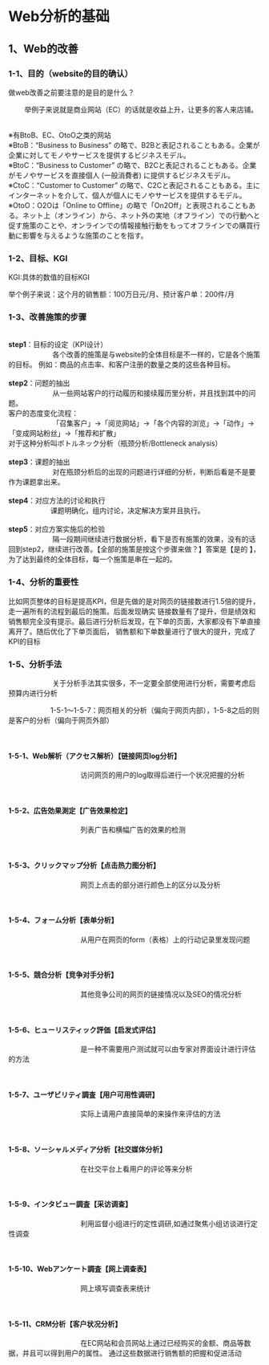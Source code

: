 # Web分析的基础
## 1、Web的改善
### 1-1、目的（website的目的确认）
<p>做web改善之前要注意的是目的是什么？</p>
<p>&emsp;&emsp;
举例子来说就是商业网站（EC）的话就是收益上升，让更多的客人来店铺。
</p>
<br>※有BtoB、EC、OtoO之类的网站
<br>※BtoB：“Business to Business” の略で、B2Bと表記されることもある。企業が企業に対してモノやサービスを提供するビジネスモデル。
<br>※BtoC：“Business to Customer” の略で、B2Cと表記されることもある。企業がモノやサービスを直接個人 (一般消費者) に提供するビジネスモデル。
<br>※CtoC：“Customer to Customer” の略で、C2Cと表記されることもある。主にインターネットを介して、個人が個人にモノやサービスを提供するモデル。
<br>※OtoO：O2Oは「Online to Offline」の略で「On2Off」と表現されることもある。ネット上（オンライン）から、ネット外の実地（オフライン）での行動へと促す施策のことや、オンラインでの情報接触行動をもってオフラインでの購買行動に影響を与えるような施策のことを指す。

### 1-2、目标、KGI
<p>KGI:具体的数值的目标KGI</p>
举个例子来说：这个月的销售额：100万日元/月、预计客户单：200件/月

### 1-3、改善施策的步骤
<br>**step1**：目标的设定（KPI设计）
<br>&emsp;&emsp;&emsp;&emsp;&emsp;&emsp;
各个改善的施策是与website的全体目标是不一样的，它是各个施策的目标。
例如：商品的点击率、和客户注册的数量之类的这些各种目标。
<br>
<br>**step2**：问题的抽出
<br>&emsp;&emsp;&emsp;&emsp;&emsp;&emsp;
从一些网站客户的行动履历和接续履历里分析，并且找到其中的问题。
<br>客户的态度变化流程：
<br>&emsp;&emsp;&emsp;&emsp;&emsp;&emsp;
「召集客户」->「阅览网站」->「各个内容的浏览」->「动作」->「变成网站粉丝」->「推荐和扩散」
<br>对于这种分析叫ボトルネック分析（瓶颈分析/Bottleneck analysis）
<br>
<br>**step3**：课题的抽出
<br>&emsp;&emsp;&emsp;&emsp;&emsp;&emsp;
对在瓶颈分析后的出现的问题进行详细的分析，判断后看是不是要作为课题拿出来。
<br>
<br>**step4**：对应方法的讨论和执行
<br>&emsp;&emsp;&emsp;&emsp;&emsp;&emsp;课题明确化，组内讨论，决定解决方案并且执行。
<br>
<br>**step5**：对应方案实施后的检验
<br>&emsp;&emsp;&emsp;&emsp;&emsp;&emsp;
隔一段期间继续进行数据分析，看下是否有施策的效果，没有的话回到step2，继续进行改善。【全部的施策是按这个步骤来做？】答案是【是的
】，为了达到最终的全体目标，每一个施策是串在一起的。

### 1-4、分析的重要性
<p>比如网页整体的目标是提高KPI，但是先做的是对网页的链接数进行1.5倍的提升，走一遍所有的流程到最后的施策。后面发现确实
链接数量有了提升，但是绩效和销售额完全没有提示。最后进行分析后发现，在下单的页面，大家都没有下单直接离开了。随后优化了下单页面后，
销售额和下单数量进行了很大的提升，完成了KPI的目标</p>

### 1-5、分析手法
<p>&emsp;&emsp;&emsp;&emsp;&emsp;&emsp;
关于分析手法其实很多，不一定要全部使用进行分析，需要考虑后预算内进行分析</p>
<p>&emsp;&emsp;&emsp;&emsp;&emsp;&emsp;1-5-1～1-5-7：网页相关的分析（偏向于网页内部），1-5-8之后的则是客户的分析（偏向于网页外部）</p>
<br>

#### 1-5-1、Web解析（アクセス解析）【链接网页log分析】
<p>&emsp;&emsp;&emsp;&emsp;&emsp;&emsp;&emsp;&emsp;&emsp;&emsp;
访问网页的用户的log取得后进行一个状况把握的分析</p>
<br>

#### 1-5-2、広告効果測定【广告效果检定】
<p>&emsp;&emsp;&emsp;&emsp;&emsp;&emsp;&emsp;&emsp;&emsp;&emsp;
列表广告和横幅广告的效果的检测</p>
<br>

#### 1-5-3、クリックマップ分析【点击热力图分析】
<p>&emsp;&emsp;&emsp;&emsp;&emsp;&emsp;&emsp;&emsp;&emsp;&emsp;
网页上点击的部分进行颜色上的区分以及分析</p>
<br>

#### 1-5-4、フォーム分析【表单分析】
<p>&emsp;&emsp;&emsp;&emsp;&emsp;&emsp;&emsp;&emsp;&emsp;&emsp;
从用户在网页的form（表格）上的行动记录里发现问题</p>
<br>

#### 1-5-5、競合分析【竞争对手分析】
<p>&emsp;&emsp;&emsp;&emsp;&emsp;&emsp;&emsp;&emsp;&emsp;&emsp;
其他竞争公司的网页的链接情况以及SEO的情况分析</p>
<br>

#### 1-5-6、ヒューリスティック評価【启发式评估】
<p>&emsp;&emsp;&emsp;&emsp;&emsp;&emsp;&emsp;&emsp;&emsp;&emsp;
是一种不需要用户测试就可以由专家对界面设计进行评估的方法</p>
<br>

#### 1-5-7、ユーザビリティ調査【用户可用性调研】
<p>&emsp;&emsp;&emsp;&emsp;&emsp;&emsp;&emsp;&emsp;&emsp;&emsp;
实际上请用户直接简单的来操作来评估的方法</p>
<br>

#### 1-5-8、ソーシャルメディア分析【社交媒体分析】
<p>&emsp;&emsp;&emsp;&emsp;&emsp;&emsp;&emsp;&emsp;&emsp;&emsp;
在社交平台上看用户的评论等来分析</p>
<br>

#### 1-5-9、インタビュー調査【采访调查】
<p>&emsp;&emsp;&emsp;&emsp;&emsp;&emsp;&emsp;&emsp;&emsp;&emsp;
利用监督小组进行的定性调研,如通过聚焦小组访谈进行定性调查</p>
<br>

#### 1-5-10、Webアンケート調査【网上调查表】
<p>&emsp;&emsp;&emsp;&emsp;&emsp;&emsp;&emsp;&emsp;&emsp;&emsp;
网上填写调查表来统计</p>
<br>

#### 1-5-11、CRM分析【客户状况分析】
<p>&emsp;&emsp;&emsp;&emsp;&emsp;&emsp;&emsp;&emsp;&emsp;&emsp;
在EC网站和会员网站上通过已经购买的金额、商品等数据，并且可以得到用户的属性。
通过这些数据进行销售额的把握和促进活动</p>
<br>
